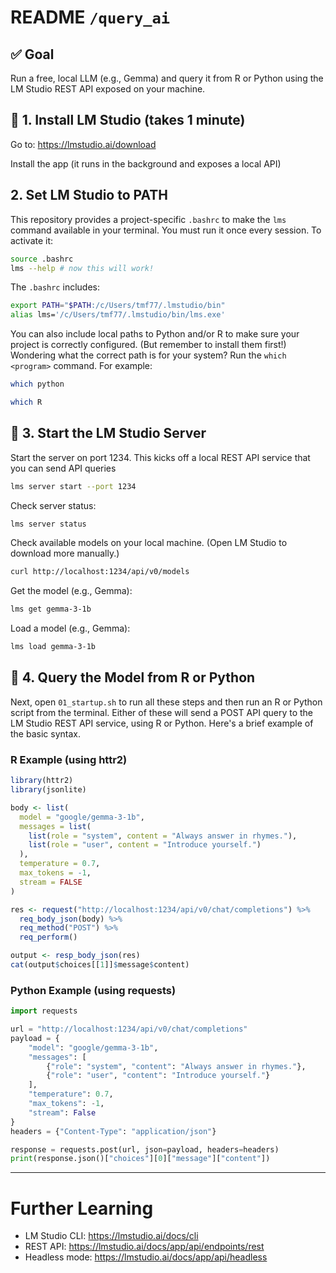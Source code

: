 # README `/query_ai`

## ✅ Goal

Run a free, local LLM (e.g., Gemma) and query it from R or Python using the LM Studio REST API exposed on your machine.


## 🔧 1. Install LM Studio (takes 1 minute)

Go to: https://lmstudio.ai/download

Install the app (it runs in the background and exposes a local API)


## 2. Set LM Studio to PATH

This repository provides a project-specific `.bashrc` to make the `lms` command available in your terminal. You must run it once every session. To activate it:

```bash
source .bashrc
lms --help # now this will work!
```

The `.bashrc` includes:

```bash
export PATH="$PATH:/c/Users/tmf77/.lmstudio/bin"
alias lms='/c/Users/tmf77/.lmstudio/bin/lms.exe'
```

You can also include local paths to Python and/or R to make sure your project is correctly configured. (But remember to install them first!) Wondering what the correct path is for your system? Run the `which <program>` command. For example:

```bash
which python
```

```bash
which R
```

## 💾 3. Start the LM Studio Server

Start the server on port 1234. This kicks off a local REST API service that you can send API queries

```bash
lms server start --port 1234
```

Check server status:

```bash
lms server status
```

Check available models on your local machine. (Open LM Studio to download more manually.)

```bash
curl http://localhost:1234/api/v0/models
```
Get the model (e.g., Gemma):

```bash
lms get gemma-3-1b
```

Load a model (e.g., Gemma):

```bash
lms load gemma-3-1b
```


## 🚀 4. Query the Model from R or Python

Next, open `01_startup.sh` to run all these steps and then run an R or Python script from the terminal.
Either of these will send a POST API query to the LM Studio REST API service, using R or Python. 
Here's a brief example of the basic syntax.

### R Example (using httr2)

```r
library(httr2)
library(jsonlite)

body <- list(
  model = "google/gemma-3-1b",
  messages = list(
    list(role = "system", content = "Always answer in rhymes."),
    list(role = "user", content = "Introduce yourself.")
  ),
  temperature = 0.7,
  max_tokens = -1,
  stream = FALSE
)

res <- request("http://localhost:1234/api/v0/chat/completions") %>%
  req_body_json(body) %>%
  req_method("POST") %>%
  req_perform()

output <- resp_body_json(res)
cat(output$choices[[1]]$message$content)
```

### Python Example (using requests)

```python
import requests

url = "http://localhost:1234/api/v0/chat/completions"
payload = {
    "model": "google/gemma-3-1b",
    "messages": [
        {"role": "system", "content": "Always answer in rhymes."},
        {"role": "user", "content": "Introduce yourself."}
    ],
    "temperature": 0.7,
    "max_tokens": -1,
    "stream": False
}
headers = {"Content-Type": "application/json"}

response = requests.post(url, json=payload, headers=headers)
print(response.json()["choices"][0]["message"]["content"])
```

---

# Further Learning

- LM Studio CLI: https://lmstudio.ai/docs/cli
- REST API: https://lmstudio.ai/docs/app/api/endpoints/rest
- Headless mode: https://lmstudio.ai/docs/app/api/headless

